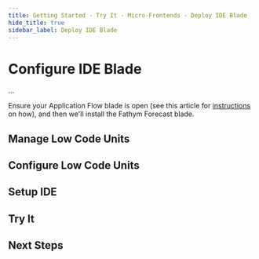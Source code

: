 ```yaml
---
title: Getting Started - Try It - Micro-Frontends - Deploy IDE Blade
hide_title: true
sidebar_label: Deploy IDE Blade
---
```


# Configure IDE Blade

...

Ensure your Application Flow blade is open (see this article for [instructions](deploy-app) on how), and then we'll install the Fathym Forecast blade.

## Manage Low Code Units

## Configure Low Code Units

## Setup IDE

## Try It

## Next Steps

